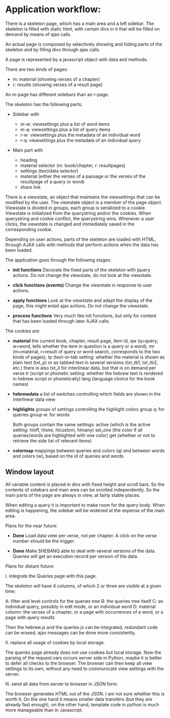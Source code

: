 # Application workflow:

There is a skeleton page, which has a main area and a left sidebar.
The skeleton is filled with static html, with certain divs in it that
will be filled on demand by means of ajax calls.

An actual page is composed by selectively showing and hiding parts of the skeleton and by filling
divs through ajax calls.

A page is represented by a javascript object with data and methods.

There are two kinds of pages:

*   m: material (showing verses of a chapter)
*   r: results  (showing verses of a result page)

An m-page has different sidebars than an r-page.

The skeleton has the following parts:

*   Sidebar with
    *   m-w: viewsettings plus a list of word items
    *   m-q: viewsettings plus a list of query items
    *   r-w: viewsettings plus the metadata of an individual word
    *   r-q: viewsettings plus the metadata of an individual query

*   Main part with
    *   heading
    *   material selector (m: book/chapter, r: resultpages)
    *   settings (text/data selector)
    *   material (either the verses of a passage or the verses of the resultpage of a query or word)
    *   share link

There is a viewstate, an object that maintains the viewsettings that can be modified by the user.
The viewstate object is a member of the page object.
Viewstate is divided in groups, each group is serialized to a cookie.
Viewstate is initialized from the querystring and/or the cookies.
When querystring and cookie conflict, the querystring wins.
Whenever a user clicks, the viewstate is changed and immediately saved in the corresponding cookie.

Depending on user actions, parts of the skeleton are loaded with HTML, through AJAX calls with methods that
perform actions when the data has been loaded.

The application goes through the following stages:

*   **init functions**
    Decorate the fixed parts of the skeleton with jquery actions.
    Do not change the viewstate, do not look at the viewstate.

*   **click functions (events)**
    Change the viewstate in response to user actions.

*   **apply functions**
    Look at the viewstate and adapt the display of the page, this might entail ajax actions.
    Do not change the viewstate.

*   **process functions**
    Very much like init functions, but only for content that has been loaded through later AJAX calls.

The cookies are:

*   **material**
    the current book, chapter, result page, item id,
    qw (q=query, w=word, tells whether the item in question is a query or a word),
    mr (m=material, r=result of query or word search, corresponds to the two kinds of pages),
    tp (text-or-tab setting: whether the material is shown as
       plain text (txt_p) or as tabbed text in several versions (txt_tb1, txt_tb2, etc.)
       there is also txt_il for interlinear data, but that is on demand per verse
    tr (script or phonetic setting: whether the hebrew text is rendered in hebrew script or phonetically)
    lang (language choice for the book names)

*   **hebrewdata**
    a list of switches controlling which fields are shown in the interlinear data view

*   **highlights**
    groups of settings controlling the highlight colors
    group q: for queries
    group w: for words

    Both groups contain the same settings:
    active (which is the active setting: hloff, hlone, hlcustom, hlmany)
    sel_one (the color if all queries/words are highlighted with one color)
    get (whether or not to retrieve the side list of relevant items)

*   **colormap**
    mappings between queries and colors (q) and between words and colors (w),
    based on the id of queries and words

## Window layout

All variable content is placed in divs with fixed height and scroll bars.
So the contents of sidebars and main area can be scrolled independently.
So the main parts of the page are always in view, at fairly stable places.

When editing a query it is important to make room for the query body.
When editing is happening, the sidebar will be widened at the expense of the main area.

Plans for the near future:

*   **Done** Load data view per verse, not per chapter. A click on the verse number should be the trigger.

*   **Done** Make SHEBANQ able to deal with several versions of the data.
    Queries will get an execution record per version of the data.

Plans for distant future:

I. integrate the Queries page with this page.

The skeleton will have 4 columns, of which 2 or three are visible at a given time:

A: filter and level controls for the queries tree
B: the queries tree itself
C: an individual query, possibly in edit mode, or an individual word
D: material column: the verses of a chapter, or a page with occurrences of a word, or a page with query results

Then the hebrew.js and the queries.js can be integrated, redundant code can be erased, ajax messages can be done more consistently.

II. replace all usage of cookies by local storage.

The queries page already does not use cookies but local storage.
Now the parsing of the request.vars occurs server side in Python, maybe it is better to defer all checks to the browser.
The browser can then keep all view settings to its own, without any need to communicate view settings with the server.

III. send all data from server to browser in JSON form.

The browser generates HTML out of the JSON.
I am not sure whether this is worth it.
On the one hand it means smaller data transfers (but they are already fast enough), on the other hand, template code in python is
much more manageable than in Javascript.
